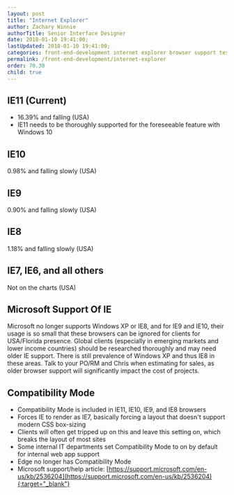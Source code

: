 ```yaml
---
layout: post
title: "Internet Explorer"
author: Zachary Winnie
authorTitle: Senior Interface Designer
date: 2018-01-10 19:41:00;
lastUpdated: 2018-01-10 19:41:00;
categories: front-end-development internet explorer browser support testing
permalink: /front-end-development/internet-explorer
order: 70.30
child: true
---
```


## IE11 (Current)

* 16.39% and falling (USA)
* IE11 needs to be thoroughly supported for the foreseeable feature with Windows 10

## IE10
0.98% and falling slowly (USA)

## IE9
0.90% and falling slowly (USA)

## IE8
1.18% and falling slowly (USA)

## IE7, IE6, and all others
Not on the charts (USA)

## Microsoft Support Of IE
Microsoft no longer supports Windows XP or IE8, and for IE9 and IE10, their usage is so small that these browsers can be ignored for clients for USA/Florida presence. Global clients (especially in emerging markets and lower income countries) should be researched thoroughly and may need older IE support. There is still prevalence of Windows XP and thus IE8 in these areas. Talk to your PO/RM and Chris when estimating for sales, as older browser support will significantly impact the cost of projects.

## Compatibility Mode
* Compatibility Mode is included in IE11, IE10, IE9, and IE8 browsers
* Forces IE to render as IE7, basically forcing a layout that doesn't support modern CSS box-sizing
* Clients will often get tripped up on this and leave this setting on, which breaks the layout of most sites
* Some internal IT departments set Compatibility Mode to on by default for internal web app support
* Edge no longer has Compatibility Mode
* Microsoft support/help article: [https://support.microsoft.com/en-us/kb/2536204](https://support.microsoft.com/en-us/kb/2536204){:target="_blank"}
